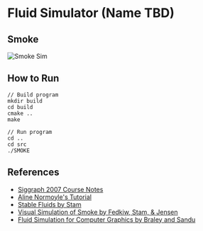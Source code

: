# Fluid Simulator (Name TBD)

## Smoke
![Smoke Sim](records/Smoke1/smoke.gif)

## How to Run
```
// Build program
mkdir build
cd build
cmake ..
make

// Run program
cd ..
cd src
./SMOKE
```

## References
- [Siggraph 2007 Course Notes](https://www.cs.ubc.ca/~rbridson/fluidsimulation/fluids_notes.pdf)
- [Aline Normoyle's Tutorial](http://www.alinenormoyle.com/TutorialFluid.html)
- [Stable Fluids by Stam](http://www.dgp.toronto.edu/people/stam/reality/Research/pdf/ns.pdf)
- [Visual Simulation of Smoke by Fedkiw, Stam, & Jensen](http://physbam.stanford.edu/~fedkiw/papers/stanford2001-01.pdf)
- [Fluid Simulation for Computer Graphics by Braley and Sandu](http://users.encs.concordia.ca/~grogono/Graphics/fluid-5.pdf)